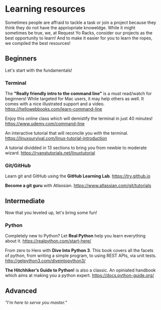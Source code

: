 # Learning resources

Sometimes people are affraid to tackle a task or join a project because they think they do not have the appriopriate
knoweldge. While it might sometimes be true, we, at Request Yo Racks, consider our projects as the best opportunity to
learn! And to make it easier for you to learn the ropes, we compiled the best resources!

## Beginners

Let's start with the fundamentals!

### Terminal

The __"Really friendly intro to the command line"__ is a must read/watch for beginners! While targeted for Mac users,
it may help others as well. It comes with a nice illustrated support and a video.
<https://hellowebbooks.com/learn-command-line>

Enjoy this online class which will demistify the terminal in just 40 minutes!  <https://www.udemy.com/command-line>

An interactive tutorial that will reconcile you with the terminal.
<https://linuxsurvival.com/linux-tutorial-introduction>


A tutorial dividded in 13 sections to bring you from newbie to moderate wizard.
<https://ryanstutorials.net/linuxtutorial>

### Git/GitHub

Learn git and GitHub using the __GitHub Learning Lab__. <https://try.github.io>

__Become a git guru__ with Atlassian. <https://www.atlassian.com/git/tutorials>

## Intermediate

Now that you leveled up, let's bring some fun!

### Python

Completely new to Python? Let __Real Python__ help you learn everything about it.
<https://realpython.com/start-here/>

From zero to Hero with __Dive Into Python 3__. This book covers all the facets of python, from writing a simple program,
to using REST APIs, via unit tests. <http://getpython3.com/diveintopython3/>

__The Hitchhiker’s Guide to Python!__ is also a classic. An opiniated handbook which aims at making you a python expert.
<https://docs.python-guide.org/>

## Advanced

 _"I'm here to serve you master."_
